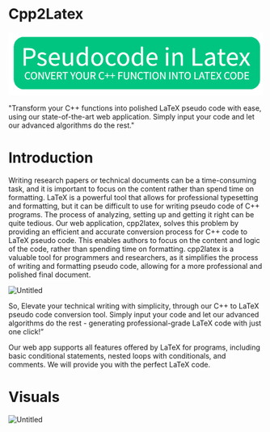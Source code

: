 # Cpp2Latex

![Untitled](static/logo.png)

"Transform your C++ functions into polished LaTeX pseudo code with ease, using our state-of-the-art web application. Simply input your code and let our advanced algorithms do the rest."

# Introduction

Writing research papers or technical documents can be a time-consuming task, and it is important to focus on the content rather than spend time on formatting. LaTeX is a powerful tool that allows for professional typesetting and formatting, but it can be difficult to use for writing pseudo code of C++ programs. The process of analyzing, setting up and getting it right can be quite tedious. Our web application, cpp2latex, solves this problem by providing an efficient and accurate conversion process for C++ code to LaTeX pseudo code. This enables authors to focus on the content and logic of the code, rather than spending time on formatting. cpp2latex is a valuable tool for programmers and researchers, as it simplifies the process of writing and formatting pseudo code, allowing for a more professional and polished final document.

![Untitled](https://raw.githubusercontent.com/Silicon-Ghati/cpp2latex/main/static/Untitled.png)

So, Elevate your technical writing with simplicity, through our C++ to LaTeX pseudo code conversion tool. Simply input your code and let our advanced algorithms do the rest - generating professional-grade LaTeX code with just one click!”

Our web app supports all features offered by LaTeX for programs, including basic conditional statements, nested loops with conditionals, and comments. We will provide you with the perfect LaTeX code.

# Visuals

![Untitled](https://raw.githubusercontent.com/Silicon-Ghati/cpp2latex/main/static/ss1.png)
